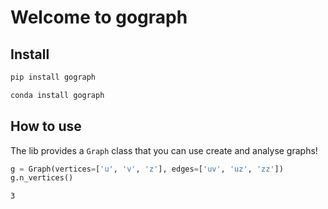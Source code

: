 Welcome to gograph
================

<!-- WARNING: THIS FILE WAS AUTOGENERATED! DO NOT EDIT! -->

## Install

``` sh
pip install gograph

conda install gograph
```

## How to use

The lib provides a `Graph` class that you can use create and analyse
graphs!

``` python
g = Graph(vertices=['u', 'v', 'z'], edges=['uv', 'uz', 'zz'])
g.n_vertices()
```

    3
